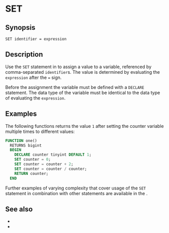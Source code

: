 # SET

## Synopsis

```text
SET identifier = expression
```

## Description

Use the `SET` statement in [](/udf/sql) to assign a value to a variable,
referenced by comma-separated `identifier`s. The value is determined by
evaluating the `expression` after the `=` sign.

Before the assignment the variable must be defined with a `DECLARE` statement.
The data type of the variable must be identical to the data type of evaluating
the `expression`.

## Examples

The following functions returns the value `1` after setting the counter variable
multiple times to different values:

```sql
FUNCTION one()
  RETURNS bigint
  BEGIN
    DECLARE counter tinyint DEFAULT 1;
    SET counter = 0;
    SET counter = counter + 2;
    SET counter = counter / counter;
    RETURN counter;
  END
```

Further examples of varying complexity that cover usage of the `SET` statement
in combination with other statements are available in the [](/udf/sql/examples).

## See also

* [](/udf/sql)
* [](/udf/sql/declare)
